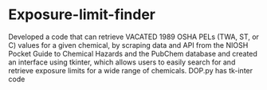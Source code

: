 # Exposure-limit-finder
Developed a code that can retrieve VACATED 1989 OSHA PELs (TWA, ST, or C) values for a given chemical, by scraping data and API from the NIOSH Pocket Guide to Chemical Hazards and the PubChem database and created an interface using tkinter, which allows users to easily search for and retrieve exposure limits for a wide range of chemicals.
DOP.py has tk-inter code
